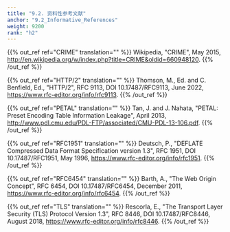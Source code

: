 ```yaml
---
title: "9.2. 资料性参考文献"
anchor: "9.2_Informative_References"
weight: 9200
rank: "h2"
---
```


{{% out_ref ref="CRIME" translation="" %}}
Wikipedia, "CRIME", May 2015, <http://en.wikipedia.org/w/index.php?title=CRIME&oldid=660948120>.
{{% /out_ref %}}

{{% out_ref ref="HTTP/2" translation="" %}}
Thomson, M., Ed. and C. Benfield, Ed., "HTTP/2", RFC 9113, DOI 10.17487/RFC9113, June 2022, <https://www.rfc-editor.org/info/rfc9113>.
{{% /out_ref %}}

{{% out_ref ref="PETAL" translation="" %}}
Tan, J. and J. Nahata, "PETAL: Preset Encoding Table Information Leakage", April 2013, <http://www.pdl.cmu.edu/PDL-FTP/associated/CMU-PDL-13-106.pdf>.
{{% /out_ref %}}

{{% out_ref ref="RFC1951" translation="" %}}
Deutsch, P., "DEFLATE Compressed Data Format Specification version 1.3", RFC 1951, DOI 10.17487/RFC1951, May 1996, <https://www.rfc-editor.org/info/rfc1951>.
{{% /out_ref %}}

{{% out_ref ref="RFC6454" translation="" %}}
Barth, A., "The Web Origin Concept", RFC 6454, DOI 10.17487/RFC6454, December 2011, <https://www.rfc-editor.org/info/rfc6454>.
{{% /out_ref %}}

{{% out_ref ref="TLS" translation="" %}}
Rescorla, E., "The Transport Layer Security (TLS) Protocol Version 1.3", RFC 8446, DOI 10.17487/RFC8446, August 2018, <https://www.rfc-editor.org/info/rfc8446>.
{{% /out_ref %}}
